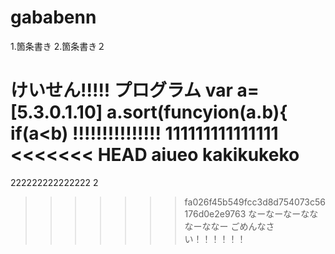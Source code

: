 # gababenn
1.箇条書き
2.箇条書き２

けいせん!!!!!
プログラム
var a=[5.3.0.1.10]
a.sort(funcyion(a.b){
  if(a<b)
 !!!!!!!!!!!!!!! 
111111111111111
<<<<<<< HEAD
aiueo
kakikukeko
=======
222222222222222
2
>>>>>>> fa026f45b549fcc3d8d754073c56176d0e2e9763
なーなーなーなななーななー
ごめんなさい！！！！！！